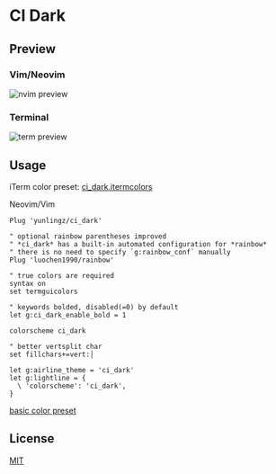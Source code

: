 # CI Dark

## Preview

### Vim/Neovim

![nvim preview](https://raw.githubusercontent.com/yunlingz/vim-equinusocio-material-preview/master/ci_dark/nvim.png)

### Terminal

![term preview](https://raw.githubusercontent.com/yunlingz/vim-equinusocio-material-preview/master/ci_dark/term.png)

## Usage

iTerm color preset: [ci_dark.itermcolors](term/)

Neovim/Vim

```viml
Plug 'yunlingz/ci_dark'

" optional rainbow parentheses improved
" *ci_dark* has a built-in automated configuration for *rainbow*
" there is no need to specify `g:rainbow_conf` manually
Plug 'luochen1990/rainbow'

" true colors are required
syntax on
set termguicolors

" keywords bolded, disabled(=0) by default
let g:ci_dark_enable_bold = 1

colorscheme ci_dark

" better vertsplit char
set fillchars+=vert:│

let g:airline_theme = 'ci_dark'
let g:lightline = {
  \ 'colorscheme': 'ci_dark',
}
```

[basic color preset](preset_doc/color.txt)

## License

[MIT](LICENSE)
